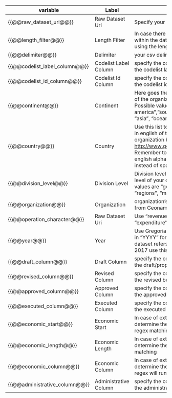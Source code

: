 | variable                      | Label                 | comment                                                                                                                                                                                                                         | example                                                                  |   |
|-------------------------------|-----------------------|---------------------------------------------------------------------------------------------------------------------------------------------------------------------------------------------------------------------------------|--------------------------------------------------------------------------|---|
| {{@@raw_dataset_uri@@}}       | Raw Dataset Uri       | Specify your raw data URL                                                                                                                                                                                                       | https://www.dropbox.com/s/mz5p2pk3jsyd55o/heraklion-eksoda-2015.csv?dl=1 |   |
| {{@@length_filter@@}}         | Length Filter         | In case there are aggregated values within the dataset, filter them out by using the length of the codelist                                                                                                                     | 11                                                                       |   |
| {{@@delimiter@@}}             | Delimiter             | your csv delimeter                                                                                                                                                                                                              | ,                                                                        |   |
| {{@@codelist_label_column@@}} | Codelist Label Column | specify the column that belongs to the codelist label                                                                                                                                                                           | 3                                                                        |   |
| {{@@codelist_id_column@@}}    | Codelist Id Column    | specify the column that belongs to the codelist id                                                                                                                                                                              | 2                                                                        |   |
| {{@@continent@@}}             | Continent             | Here goes the name of the continent of the organization to describe. Possible values are “europe”,”north-america”,”south-america”, “africa”, “asia”, “oceania”, “antarctica“                                                    | europe                                                                   |   |
| {{@@country@@}}               | Country               | Use this list to get the official name in english of the country that your organization belongs. http://www.geonames.org/countries/ Remember to use only lowercase english alphabet and hyphens instead of spaces where needed. | greece                                                                   |   |
| {{@@division_level@@}}        | Division Level        | Division level reflect the division level of your organization. Possible values are “general-government”, “regions”, “municipalities”                                                                                           | municipalities                                                           |   |
| {{@@organization@@}}          | Organization          | organization’s official name derived from Geonames                                                                                                                                                                              | thessaloniki                                                             |   |
| {{@@operation_character@@}}   | Raw Dataset Uri       | Use “revenue” for revenue data and “expenditure” for expenditure data                                                                                                                                                           | revenue                                                                  |   |
| {{@@year@@}}                  | Year                  | Use Gregorian calendar year values in “YYYY” format. For instance if the dataset refers to the fiscal year 2017 use this value.                                                                                                 | 2016                                                                     |   |
| {{@@draft_column@@}}          | Draft Column          | specify the column that belongs to the draft/proposed budget phase                                                                                                                                                              | 4                                                                        |   |
| {{@@revised_column@@}}        | Revised Column        | specify the column that belongs to the revised budget phase                                                                                                                                                                     | 5                                                                        |   |
| {{@@approved_column@@}}       | Approved Column       | specify the column that belongs to the approved budget phase                                                                                                                                                                    | 6                                                                        |   |
| {{@@executed_column@@}}       | Executed Column       | specify the column that belongs to the executed budget phase                                                                                                                                                                    | 7                                                                        |   |
| {{@@economic_start@@}}        | Economic Start        | In case of external codelists, determine the character to start the regex matching (index starts at 1)                                                                                                                          | 1                                                                        |   |
| {{@@economic_length@@}}       | Economic Length       | In case of external codelists, determine the length of the regex matching                                                                                                                                                       | 4                                                                        |   |
| {{@@economic_column@@}}       | Economic Column       | In case of external codelists, determine the column against the regex will run                                                                                                                                                  | 2                                                                        |   |
| {{@@administrative_column@@}} | Administrative Column | specify the column that belongs to the administrative classification                                                                                                                                                            | 1                                                                        |   |


